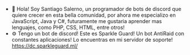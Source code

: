 - 🔰 Hola! Soy Santiago Salerno, un programador de bots de discord que quiere crecer en esta bella comunidad, por ahora me especializo en JavaScript, Java y C#, futuramente me gustaria aprender mas lenguajes, como PHP, CSS, HTML, entre otros!
- ⚙ Tengo un bot de discord! Este es Sparkle Guard! Un bot AntiRaid con constantes aplicaciones! Lo encuentras en mi servidor de soporte! https://dc.sparkleguard.ml/
